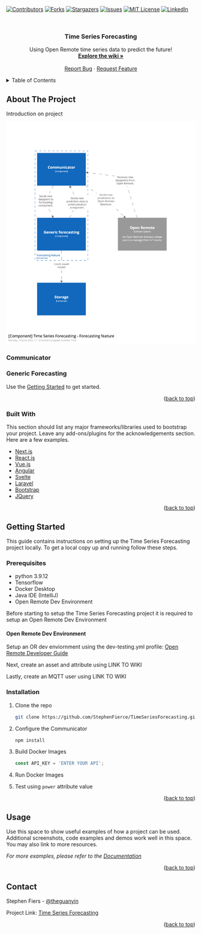 <div id="top"></div>
<!--
*** Thanks for checking out the Best-README-Template. If you have a suggestion
*** that would make this better, please fork the repo and create a pull request
*** or simply open an issue with the tag "enhancement".
*** Don't forget to give the project a star!
*** Thanks again! Now go create something AMAZING! :D
-->



<!-- PROJECT SHIELDS -->
<!--
*** I'm using markdown "reference style" links for readability.
*** Reference links are enclosed in brackets [ ] instead of parentheses ( ).
*** See the bottom of this document for the declaration of the reference variables
*** for contributors-url, forks-url, etc. This is an optional, concise syntax you may use.
*** https://www.markdownguide.org/basic-syntax/#reference-style-links
-->
[![Contributors][contributors-shield]][contributors-url]
[![Forks][forks-shield]][forks-url]
[![Stargazers][stars-shield]][stars-url]
[![Issues][issues-shield]][issues-url]
[![MIT License][license-shield]][license-url]
[![LinkedIn][linkedin-shield]][linkedin-url]



<!-- PROJECT LOGO -->
<br />
  <h3 align="center">Time Series Forecasting</h3>
  <p align="center">
    Using Open Remote time series data to predict the future!
    <br />
    <a href="https://github.com/StephenFierce/TimeSeriesForecasting/wiki"><strong>Explore the wiki »</strong></a>
    <br />
    <br />
    <a href="https://github.com/StephenFierce/TimeSeriesForecasting/issues">Report Bug</a>
    ·
    <a href="https://github.com/StephenFierce/TimeSeriesForecasting/issues">Request Feature</a>
  </p>
</div>



<!-- TABLE OF CONTENTS -->
<details>
  <summary>Table of Contents</summary>
  <ol>
    <li>
      <a href="#about-the-project">About The Project</a>
      <ul>
        <li><a href="#communicator">Communicator</a></li>
        <li><a href="#generic-forecasting">Generic Forecasting</a></li>
        <li><a href="#built-with">Built With</a></li>
      </ul>
    </li>
    <li>
      <a href="#getting-started">Getting Started</a>
      <ul>
        <li><a href="#prerequisites">Prerequisites</a></li>
        <li><a href="#installation">Installation</a></li>
      </ul>
    </li>
    <li><a href="#usage">Usage</a></li>
    <li><a href="#contact">Contact</a></li>
  </ol>
</details>



<!-- ABOUT THE PROJECT -->
## About The Project

Introduction on project

![C4 Component Diagram](https://github.com/StephenFierce/TimeSeriesForecasting/blob/master/blob/C4%20Component%20Diagram.png)

### Communicator


### Generic Forecasting


Use the <a href="#getting-started">Getting Started</a> to get started.

<p align="right">(<a href="#top">back to top</a>)</p>

### Built With

This section should list any major frameworks/libraries used to bootstrap your project. Leave any add-ons/plugins for the acknowledgements section. Here are a few examples.

* [Next.js](https://nextjs.org/)
* [React.js](https://reactjs.org/)
* [Vue.js](https://vuejs.org/)
* [Angular](https://angular.io/)
* [Svelte](https://svelte.dev/)
* [Laravel](https://laravel.com)
* [Bootstrap](https://getbootstrap.com)
* [JQuery](https://jquery.com)

<p align="right">(<a href="#top">back to top</a>)</p>



<!-- GETTING STARTED -->
## Getting Started

This guide contains instructions on setting up the Time Series Forecasting project locally.
To get a local copy up and running follow these steps.

### Prerequisites

* python 3.9.12
* Tensorflow
* Docker Desktop
* Java IDE (IntelliJ)
* Open Remote Dev Environment

Before starting to setup the Time Series Forecasting project it is required to setup an Open Remote Dev Environment

#### Open Remote Dev Environment
Setup an OR dev enviornment using the dev-testing.yml profile: [Open Remote Developer Guide](https://github.com/openremote/openremote/wiki/Developer-Guide%3A-Setting-up-an-IDE)

Next, create an asset and attribute using LINK TO WIKI

Lastly, create an MQTT user using LINK TO WIKI

### Installation

1. Clone the repo
   ```sh
   git clone https://github.com/StephenFierce/TimeSeriesForecasting.git
   ```
2. Configure the Communicator
   ```sh
   npm install
   ```
3. Build Docker Images
   ```js
   const API_KEY = 'ENTER YOUR API';
   ```
4. Run Docker Images


6. Test using `power` attribute value



<p align="right">(<a href="#top">back to top</a>)</p>



<!-- USAGE EXAMPLES -->
## Usage

Use this space to show useful examples of how a project can be used. Additional screenshots, code examples and demos work well in this space. You may also link to more resources.

_For more examples, please refer to the [Documentation](https://example.com)_

<p align="right">(<a href="#top">back to top</a>)</p>



<!-- CONTACT -->
## Contact

Stephen Fiers - [@theguanyin](https://twitter.com/TheGuanyin)

Project Link: [Time Series Forecasting](https://github.com/StephenFierce/TimeSeriesForecasting)

<p align="right">(<a href="#top">back to top</a>)</p>



<!-- MARKDOWN LINKS & IMAGES -->
<!-- https://www.markdownguide.org/basic-syntax/#reference-style-links -->
[contributors-shield]: https://img.shields.io/github/contributors/StephenFierce/TimeSeriesForecasting.svg?style=for-the-badge
[contributors-url]: https://github.com/StephenFierce/TimeSeriesForecasting/graphs/contributors
[forks-shield]: https://img.shields.io/github/forks/StephenFierce/TimeSeriesForecasting.svg?style=for-the-badge
[forks-url]: https://github.com/StephenFierce/TimeSeriesForecasting/network/members
[stars-shield]: https://img.shields.io/github/stars/StephenFierce/TimeSeriesForecasting.svg?style=for-the-badge
[stars-url]: https://github.com/StephenFierce/TimeSeriesForecasting/stargazers
[issues-shield]: https://img.shields.io/github/issues/StephenFierce/TimeSeriesForecasting.svg?style=for-the-badge
[issues-url]: https://github.com/StephenFierce/TimeSeriesForecasting/issues
[license-shield]: https://img.shields.io/github/license/StephenFierce/TimeSeriesForecasting.svg?style=for-the-badge
[license-url]: https://github.com/StephenFierce/TimeSeriesForecasting/blob/master/LICENSE.txt
[linkedin-shield]: https://img.shields.io/badge/-LinkedIn-black.svg?style=for-the-badge&logo=linkedin&colorB=555
[linkedin-url]: https://linkedin.com/in/othneildrew
[product-screenshot]: images/screenshot.png
